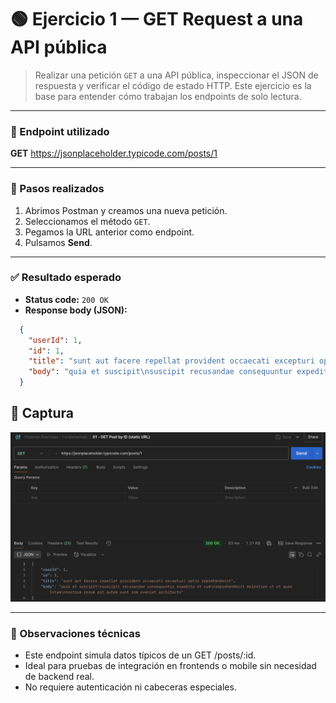 # 🟢 Ejercicio 1 — GET Request a una API pública


> Realizar una petición `GET` a una API pública, inspeccionar el JSON de respuesta y verificar el código de estado HTTP. Este ejercicio es la base para entender cómo trabajan los endpoints de solo lectura.

---

### 🔗 Endpoint utilizado

**GET** https://jsonplaceholder.typicode.com/posts/1

---

### 🧪 Pasos realizados

1. Abrimos Postman y creamos una nueva petición.
2. Seleccionamos el método `GET`.
3. Pegamos la URL anterior como endpoint.
4. Pulsamos **Send**.

---

### ✅ Resultado esperado

- **Status code:** `200 OK`
- **Response body (JSON):**
```json
  {
    "userId": 1,
    "id": 1,
    "title": "sunt aut facere repellat provident occaecati excepturi optio reprehenderit",
    "body": "quia et suscipit\nsuscipit recusandae consequuntur expedita et cum..."
  }
```

## 📸 Captura
![Descripción de la imagen](../screenshots/01_get_request.png)

---

### 🧠 Observaciones técnicas
- Este endpoint simula datos típicos de un GET /posts/:id.
- Ideal para pruebas de integración en frontends o mobile sin necesidad de backend real.
- No requiere autenticación ni cabeceras especiales.
